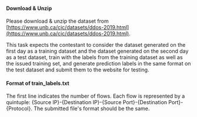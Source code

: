 #### Download & Unzip

Please download & unzip the dataset from [https://www.unb.ca/cic/datasets/ddos-2019.html](https://www.unb.ca/cic/datasets/ddos-2019.html).

This task expects the contestant to consider the dataset generated on the first day as a training dataset and the dataset generated on the second day as a test dataset, train with the labels from the training dataset as well as the issued training set, and generate prediction labels in the same format on the test dataset and submit them to the website for testing.

#### Format of train_labels.txt

The first line indicates the number of flows. Each flow is represented by a quintuple: {Source IP}-{Destination IP}-{Source Port}-{Destination Port}-{Protocol}. The submitted file's format should be the same.
